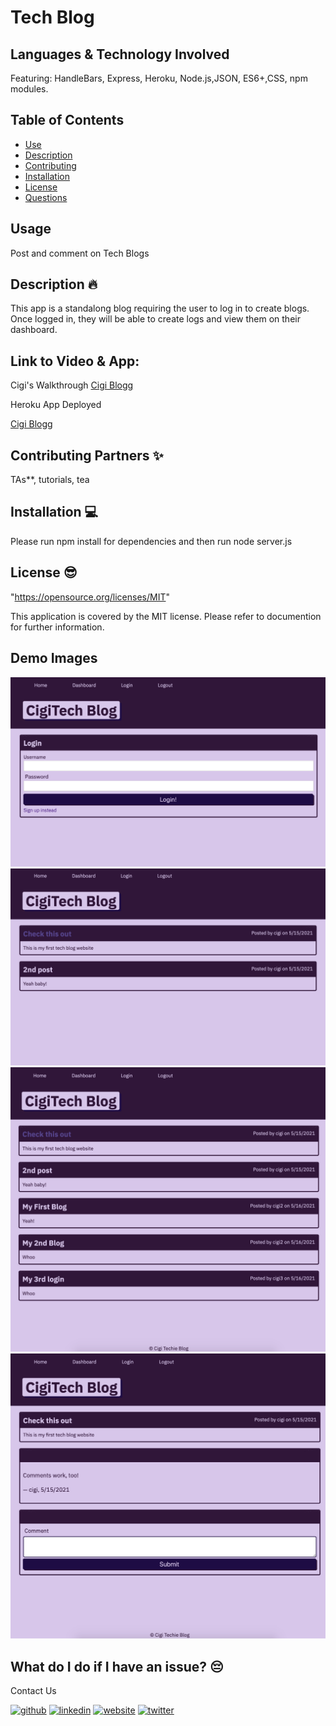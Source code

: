 # Tech Blog 

## Languages & Technology Involved
Featuring: HandleBars, Express, Heroku, Node.js,JSON, ES6+,CSS, npm modules.


## Table of Contents
- [Use](#use)
- [Description](#description)
- [Contributing](#contributing)
- [Installation](#installation)
- [License](#license)
- [Questions](#questions)
## Usage
Post and comment on Tech Blogs

## Description 🔥
This app is a standalong blog requiring the user to log in to create blogs. Once logged in, they will be able to create logs and view them on their dashboard.

## Link to Video & App:
Cigi's Walkthrough <a href="https://vimeo.com/549777367/eab72ccb8a" rel="nofollow">Cigi Blogg</a>

Heroku App Deployed

<a href="https://cigiblog.herokuapp.com/" rel="nofollow">Cigi Blogg</a>

## Contributing Partners ✨
TAs**, tutorials, tea

## Installation 💻
Please run npm install for dependencies and then run node server.js

## License 😎
"https://opensource.org/licenses/MIT"

This application is covered by the MIT license. Please refer to documention for further information.

## Demo Images
![Demo Image](login.jpg?raw=true "Demo Image Login Scree")
![Demo Image](demo.jpg?raw=true "Demo Image")
![Demo Image](blogs.jpg?raw=true "Blogs for Multiple Users")
![Demo Image](comments.jpg?raw=true "User may comment on blogs")

## What do I do if I have an issue? 😔
Contact Us <br />


[<img src='https://cdn.jsdelivr.net/npm/simple-icons@3.0.1/icons/github.svg' alt='github' height='30'>](https://github.com/mirrorlessmind)  [<img src='https://cdn.jsdelivr.net/npm/simple-icons@3.0.1/icons/linkedin.svg' alt='linkedin' height='30'>](https://www.linkedin.com/in/mirrorlessmind/)  [<img src='https://cdn.jsdelivr.net/npm/simple-icons@3.0.1/icons/icloud.svg' alt='website' height='30'>](www.mirrorlessmind.com)  [<img src='https://cdn.jsdelivr.net/npm/simple-icons@3.0.1/icons/twitter.svg' alt='twitter' height='30'>](mirrorlessmind)  
